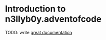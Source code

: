 # Introduction to n3llyb0y.adventofcode

TODO: write [great documentation](http://jacobian.org/writing/what-to-write/)
